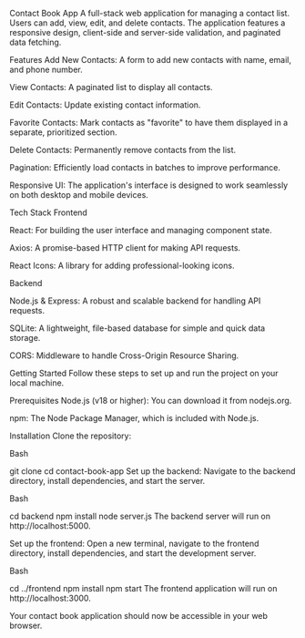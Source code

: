 Contact Book App
A full-stack web application for managing a contact list. Users can add, view, edit, and delete contacts. The application features a responsive design, client-side and server-side validation, and paginated data fetching.

Features
Add New Contacts: A form to add new contacts with name, email, and phone number.

View Contacts: A paginated list to display all contacts.

Edit Contacts: Update existing contact information.

Favorite Contacts: Mark contacts as "favorite" to have them displayed in a separate, prioritized section.

Delete Contacts: Permanently remove contacts from the list.

Pagination: Efficiently load contacts in batches to improve performance.

Responsive UI: The application's interface is designed to work seamlessly on both desktop and mobile devices.

Tech Stack
Frontend

React: For building the user interface and managing component state.

Axios: A promise-based HTTP client for making API requests.

React Icons: A library for adding professional-looking icons.

Backend

Node.js & Express: A robust and scalable backend for handling API requests.

SQLite: A lightweight, file-based database for simple and quick data storage.

CORS: Middleware to handle Cross-Origin Resource Sharing.

Getting Started
Follow these steps to set up and run the project on your local machine.

Prerequisites
Node.js (v18 or higher): You can download it from nodejs.org.

npm: The Node Package Manager, which is included with Node.js.

Installation
Clone the repository:

Bash

git clone <repository-url>
cd contact-book-app
Set up the backend:
Navigate to the backend directory, install dependencies, and start the server.

Bash

cd backend
npm install
node server.js
The backend server will run on http://localhost:5000.

Set up the frontend:
Open a new terminal, navigate to the frontend directory, install dependencies, and start the development server.

Bash

cd ../frontend
npm install
npm start
The frontend application will run on http://localhost:3000.

Your contact book application should now be accessible in your web browser.